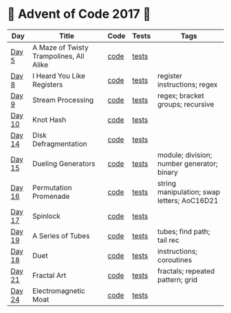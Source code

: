# 🎅 Advent of Code 2017 🤶

| Day  | Title | Code | Tests | Tags |
| ---- | ----- | ---- | ----- | ---- |
| [Day 5](https://adventofcode.com/2017/day/5)   | A Maze of Twisty Trampolines, All Alike  | [code](day05/Day5.kt)  | [tests](../../../test/kotlin/aoc2017/day05/Day5KtTest.kt)  | |
| [Day 8](https://adventofcode.com/2017/day/8)   | I Heard You Like Registers               | [code](day08/Day8.kt)  | [tests](../../../test/kotlin/aoc2017/day08/Day8KtTest.kt)  | register instructions; regex                |
| [Day 9](https://adventofcode.com/2017/day/9)   | Stream Processing                        | [code](day09/Day9.kt)  | [tests](../../../test/kotlin/aoc2017/day09/Day9KtTest.kt)  | regex; bracket groups; recursive            |
| [Day 10](https://adventofcode.com/2017/day/10) | Knot Hash                                | [code](day10/Day10.kt) | [tests](../../../test/kotlin/aoc2017/day10/Day10KtTest.kt) | |
| [Day 14](https://adventofcode.com/2017/day/14) | Disk Defragmentation                     | [code](day14/Day14.kt) | [tests](../../../test/kotlin/aoc2017/day14/Day14KtTest.kt) | |
| [Day 15](https://adventofcode.com/2017/day/15) | Dueling Generators                       | [code](day15/Day15.kt) | [tests](../../../test/kotlin/aoc2017/day15/Day15KtTest.kt) | module; division; number generator; binary  |
| [Day 16](https://adventofcode.com/2017/day/16) | Permutation Promenade                    | [code](day16/Day16.kt) | [tests](../../../test/kotlin/aoc2017/day16/Day16KtTest.kt) | string manipulation; swap letters; AoC16D21 |
| [Day 17](https://adventofcode.com/2017/day/17) | Spinlock                                 | [code](day17/Day17.kt) | [tests](../../../test/kotlin/aoc2017/day17/Day17KtTest.kt) | |
| [Day 19](https://adventofcode.com/2017/day/19) | A Series of Tubes                        | [code](day19/Day19.kt) | [tests](../../../test/kotlin/aoc2017/day19/Day19KtTest.kt) | tubes; find path; tail rec                  |
| [Day 18](https://adventofcode.com/2017/day/18) | Duet                                     | [code](day18/Day18.kt) | [tests](../../../test/kotlin/aoc2017/day18/Day18KtTest.kt) | instructions; coroutines |
| [Day 21](https://adventofcode.com/2017/day/21) | Fractal Art                              | [code](day21/Day21.kt) | [tests](../../../test/kotlin/aoc2017/day21/Day21KtTest.kt) | fractals; repeated pattern; grid            |
| [Day 24](https://adventofcode.com/2017/day/24) | Electromagnetic Moat                     | [code](day24/Day24.kt) | [tests](../../../test/kotlin/aoc2017/day24/Day24KtTest.kt) | |
